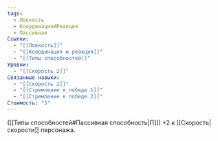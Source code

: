 ```yaml
---
tags:
  - Ловкость
  - КоординацияИРеакция
  - Пассивная
Ссылки:
  - "[[Ловкость]]"
  - "[[Координация и реакция]]"
  - "[[Типы способностей]]"
Уровни:
  - "[[Скорость 2]]"
Связанные навыки:
  - "[[Скорость 2]]"
  - "[[Стремление к победе 1]]"
  - "[[Стремление к победе 2]]"
Стоимость: "5"
---
```

([[Типы способностей#Пассивная способность|П]]) +2 к [[Скорость|скорости]] персонажа.